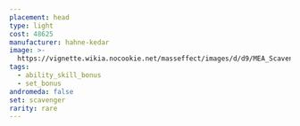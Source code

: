 ```yaml
---
placement: head
type: light
cost: 48625
manufacturer: hahne-kedar
image: >-
  https://vignette.wikia.nocookie.net/masseffect/images/d/d9/MEA_Scavenger_Helmet.png/revision/latest/scale-to-width-down/350?cb=20180512010326
tags:
  - ability_skill_bonus
  - set_bonus
andromeda: false
set: scavenger
rarity: rare
---
```

